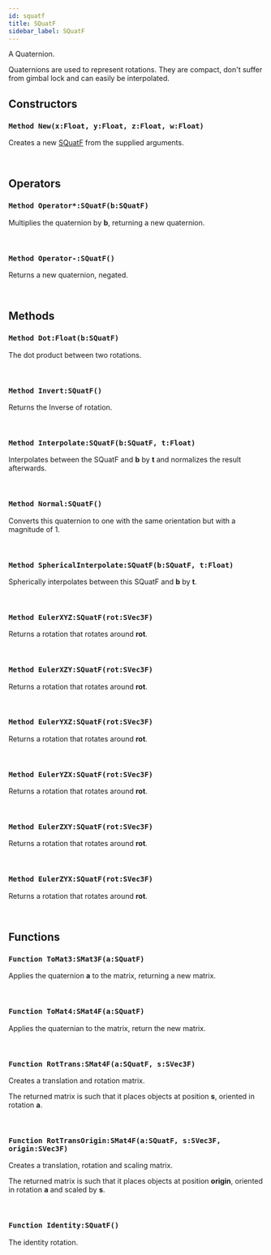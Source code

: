 ```yaml
---
id: squatf
title: SQuatF
sidebar_label: SQuatF
---
```


A Quaternion.


Quaternions are used to represent rotations.
They are compact, don't suffer from gimbal lock and can easily be interpolated.


## Constructors

### `Method New(x:Float, y:Float, z:Float, w:Float)`

Creates a new [SQuatF](../../../brl/brl.quaternion/squatf) from the supplied arguments.

<br/>

## Operators

### `Method Operator*:SQuatF(b:SQuatF)`

Multiplies the quaternion by <b>b</b>, returning a new quaternion.

<br/>

### `Method Operator-:SQuatF()`

Returns a new quaternion, negated.

<br/>

## Methods

### `Method Dot:Float(b:SQuatF)`

The dot product between two rotations.

<br/>

### `Method Invert:SQuatF()`

Returns the Inverse of rotation.

<br/>

### `Method Interpolate:SQuatF(b:SQuatF, t:Float)`

Interpolates between the SQuatF and <b>b</b> by <b>t</b> and normalizes the result afterwards.

<br/>

### `Method Normal:SQuatF()`

Converts this quaternion to one with the same orientation but with a magnitude of 1.

<br/>

### `Method SphericalInterpolate:SQuatF(b:SQuatF, t:Float)`

Spherically interpolates between this SQuatF and <b>b</b> by <b>t</b>.

<br/>

### `Method EulerXYZ:SQuatF(rot:SVec3F)`

Returns a rotation that rotates around <b>rot</b>.

<br/>

### `Method EulerXZY:SQuatF(rot:SVec3F)`

Returns a rotation that rotates around <b>rot</b>.

<br/>

### `Method EulerYXZ:SQuatF(rot:SVec3F)`

Returns a rotation that rotates around <b>rot</b>.

<br/>

### `Method EulerYZX:SQuatF(rot:SVec3F)`

Returns a rotation that rotates around <b>rot</b>.

<br/>

### `Method EulerZXY:SQuatF(rot:SVec3F)`

Returns a rotation that rotates around <b>rot</b>.

<br/>

### `Method EulerZYX:SQuatF(rot:SVec3F)`

Returns a rotation that rotates around <b>rot</b>.

<br/>

## Functions

### `Function ToMat3:SMat3F(a:SQuatF)`

Applies the quaternion <b>a</b> to the matrix, returning a new matrix.

<br/>

### `Function ToMat4:SMat4F(a:SQuatF)`

Applies the quaternian to the matrix, return the new matrix.

<br/>

### `Function RotTrans:SMat4F(a:SQuatF, s:SVec3F)`

Creates a translation and rotation matrix.

The returned matrix is such that it places objects at position <b>s</b>, oriented in rotation <b>a</b>.


<br/>

### `Function RotTransOrigin:SMat4F(a:SQuatF, s:SVec3F, origin:SVec3F)`

Creates a translation, rotation and scaling matrix.

The returned matrix is such that it places objects at position <b>origin</b>, oriented in rotation <b>a</b> and scaled by <b>s</b>.


<br/>

### `Function Identity:SQuatF()`

The identity rotation.

<br/>

